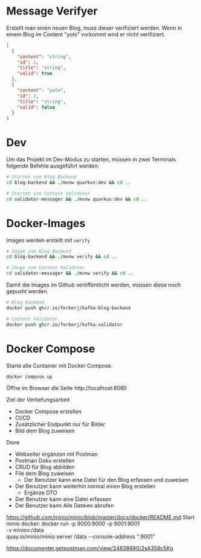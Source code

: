 # Message Verifyer
Erstellt man einen neuen Blog, muss dieser verifiziert werden. 
Wenn in einem Blog im Content "yolo" vorkommt wird er nicht verifiziert. 
```json
[
  {
    "content": "string",
    "id": 1,
    "title": "string",
    "valid": true
  },
  {
    "content": "yolo",
    "id": 2,
    "title": "string",
    "valid": false
  }
]
```

# Dev
Um das Projekt im Dev-Modus zu starten, müssen in zwei Terminals folgende Befehle ausgeführt werden:
```bash
# Starten vom Blog Backend
cd blog-backend && ./mvnw quarkus:dev && cd ..
```
```bash
# Starten vom Content Validator
cd validator-messager && ./mvnw quarkus:dev && cd ..
```
# Docker-Images
Images werden erstellt mit `verify`
```bash
# Image vom Blog Backend
cd blog-backend && ./mvnw verify && cd ..
```
```bash
# Image vom Content Validator
cd validator-messager && ./mvnw verify && cd ..
```

Damit die Images im Github veröffentlicht werden, müssen diese noch gepusht werden.
```bash
# Blog Backend
docker push ghcr.io/ferberj/kafka-blog-backend
```
```bash
# Content Validator
docker push ghcr.io/ferberj/kafka-validator
```

# Docker Compose
Starte alle Container mit Docker Compose.

`docker compose up`

Öffne im Browser die Seite http://localhost:8080






Ziel der Vertiefungsarbeit
- Docker Compose erstellen
- CI/CD
- Zusätzlicher Endpunkt nur für Bilder
- Bild dem Blog zuweisen

Done
- Webseiter ergänzen mit Postman
- Postman Doku erstellen
- CRUD für Blog abbilden
- File dem Blog zuweisen
  - Der Benutzer kann eine Datei für den Blog erfassen und zuweisen
- Der Benutzer kann weiterhin normal einen Blog erstellen
  - Ergänze DTO
- Der Benutzer kann eine Datei erfassen
- Der Benutzer kann Alle Dateien abrufen 

https://github.com/minio/minio/blob/master/docs/docker/README.md
Start minio docker:
docker run -p 9000:9000 -p 9001:9001 \
  -v miniov:/data \
  quay.io/minio/minio server /data --console-address ":9001"

https://documenter.getpostman.com/view/24838690/2sA358c5Kg